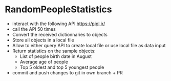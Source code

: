 # RandomPeopleStatistics
- interact with the following API https://pipl.ir/
- call the API 50 times
- Convert the received dictionnaries to objects
- Store all objects in a local file
- Allow to either query API to create local file or use local file as data input
- Return statistics on the sample objects:
  - List of people birth date in August
  - Average age of people
  - Top 5 oldest and top 5 youngest people
- commit and push changes to git in own branch + PR
 
